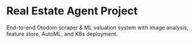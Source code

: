# Real Estate Agent Project

End-to-end Otodom scraper & ML valuation system with image analysis, feature store, AutoML, and K8s deployment.
